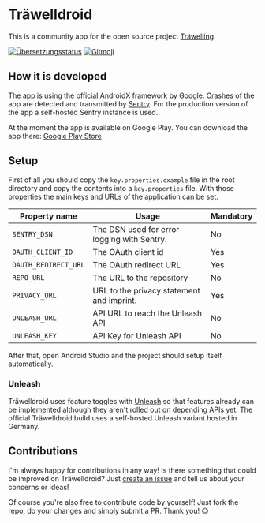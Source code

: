 # Träwelldroid

This is a community app for the open source project
[Träwelling](https://github.com/Traewelling/traewelling).

[![Übersetzungsstatus](https://translate.codeberg.org/widgets/traewelldroid/-/svg-badge.svg)](https://translate.codeberg.org/engage/traewelldroid/)
[![Gitmoji](https://img.shields.io/badge/gitmoji-%20😜%20😍-FFDD67.svg)](https://gitmoji.dev)

## How it is developed

The app is using the official AndroidX framework by Google. Crashes of the app are detected and
transmitted by [Sentry](https://sentry.io). For the production version of the app a self-hosted
Sentry instance is used.

At the moment the app is available on Google Play. You can download the app there:
[Google Play Store](https://play.google.com/store/apps/details?id=de.hbch.traewelling)

## Setup

First of all you should copy the `key.properties.example` file in the root directory and copy the
contents into a `key.properties` file. With those properties the main keys and URLs of the application
can be set.

| Property name        | Usage                                       | Mandatory |
|----------------------|---------------------------------------------|-----------|
| `SENTRY_DSN`         | The DSN used for error logging with Sentry. | No        |
| `OAUTH_CLIENT_ID`    | The OAuth client id                         | Yes       |
| `OAUTH_REDIRECT_URL` | The OAuth redirect URL                      | Yes       |
| `REPO_URL`           | The URL to the repository                   | No        |
| `PRIVACY_URL`        | URL to the privacy statement and imprint.   | Yes       |
| `UNLEASH_URL`        | API URL to reach the Unleash API            | No        |
| `UNLEASH_KEY`        | API Key for Unleash API                     | No        |

After that, open Android Studio and the project should setup itself automatically.

### Unleash

Träwelldroid uses feature toggles with [Unleash](https://getunleash.io) so that features already can
be implemented although they aren't rolled out on depending APIs yet. The official Träwelldroid
build uses a self-hosted Unleash variant hosted in Germany.

## Contributions

I'm always happy for contributions in any way! Is there something that could be improved on
Träwelldroid? Just [create an issue](https://github.com/Traewelldroid/traewelldroid/issues/new/choose)
and tell us about your concerns or ideas!

Of course you're also free to contribute code by yourself! Just fork the repo, do your changes and
simply submit a PR. Thank you! 😊
